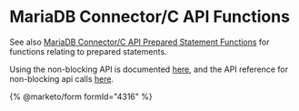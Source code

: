 # MariaDB Connector/C API Functions

See also [MariaDB Connector/C API Prepared Statement Functions](../api-prepared-statement-functions/) for functions relating to prepared statements.

Using the non-blocking API is documented [here](broken-reference), and the API reference for non-blocking api calls [here](broken-reference).


{% @marketo/form formId="4316" %}
